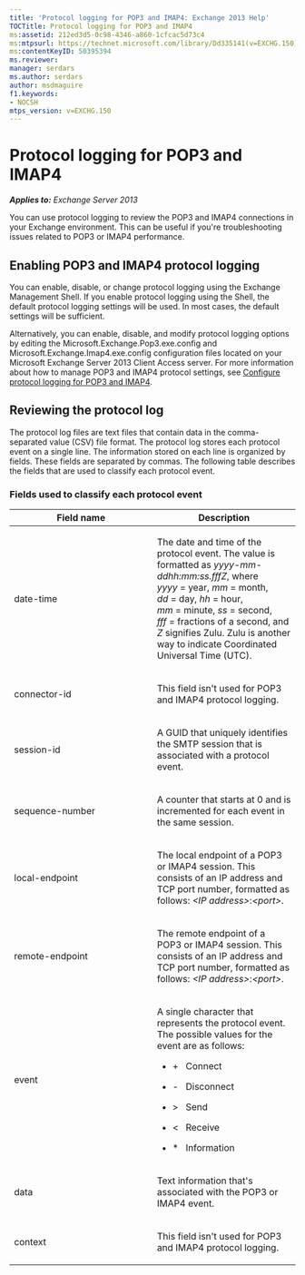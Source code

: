 ```yaml
---
title: 'Protocol logging for POP3 and IMAP4: Exchange 2013 Help'
TOCTitle: Protocol logging for POP3 and IMAP4
ms:assetid: 212ed3d5-0c98-4346-a860-1cfcac5d73c4
ms:mtpsurl: https://technet.microsoft.com/library/Dd335141(v=EXCHG.150)
ms:contentKeyID: 50395394
ms.reviewer: 
manager: serdars
ms.author: serdars
author: msdmaguire
f1.keywords:
- NOCSH
mtps_version: v=EXCHG.150
---
```


# Protocol logging for POP3 and IMAP4

_**Applies to:** Exchange Server 2013_

You can use protocol logging to review the POP3 and IMAP4 connections in your Exchange environment. This can be useful if you're troubleshooting issues related to POP3 or IMAP4 performance.

## Enabling POP3 and IMAP4 protocol logging

You can enable, disable, or change protocol logging using the Exchange Management Shell. If you enable protocol logging using the Shell, the default protocol logging settings will be used. In most cases, the default settings will be sufficient.

Alternatively, you can enable, disable, and modify protocol logging options by editing the Microsoft.Exchange.Pop3.exe.config and Microsoft.Exchange.Imap4.exe.config configuration files located on your Microsoft Exchange Server 2013 Client Access server. For more information about how to manage POP3 and IMAP4 protocol settings, see [Configure protocol logging for POP3 and IMAP4](configure-protocol-logging-for-pop3-and-imap4-exchange-2013-help.md).

## Reviewing the protocol log

The protocol log files are text files that contain data in the comma-separated value (CSV) file format. The protocol log stores each protocol event on a single line. The information stored on each line is organized by fields. These fields are separated by commas. The following table describes the fields that are used to classify each protocol event.

### Fields used to classify each protocol event

<table>
<colgroup>
<col style="width: 50%" />
<col style="width: 50%" />
</colgroup>
<thead>
<tr class="header">
<th>Field name</th>
<th>Description</th>
</tr>
</thead>
<tbody>
<tr class="odd">
<td><p>date-time</p></td>
<td><p>The date and time of the protocol event. The value is formatted as <em>yyyy-mm-ddhh:mm:ss.fffZ</em>, where <em>yyyy</em> = year, <em>mm</em> = month, <em>dd</em> = day, <em>hh</em> = hour, <em>mm</em> = minute, <em>ss</em> = second, <em>fff</em> = fractions of a second, and <em>Z</em> signifies Zulu. Zulu is another way to indicate Coordinated Universal Time (UTC).</p></td>
</tr>
<tr class="even">
<td><p>connector-id</p></td>
<td><p>This field isn't used for POP3 and IMAP4 protocol logging.</p></td>
</tr>
<tr class="odd">
<td><p>session-id</p></td>
<td><p>A GUID that uniquely identifies the SMTP session that is associated with a protocol event.</p></td>
</tr>
<tr class="even">
<td><p>sequence-number</p></td>
<td><p>A counter that starts at 0 and is incremented for each event in the same session.</p></td>
</tr>
<tr class="odd">
<td><p>local-endpoint</p></td>
<td><p>The local endpoint of a POP3 or IMAP4 session. This consists of an IP address and TCP port number, formatted as follows: <em>&lt;IP address&gt;</em>:<em>&lt;port&gt;</em>.</p></td>
</tr>
<tr class="even">
<td><p>remote-endpoint</p></td>
<td><p>The remote endpoint of a POP3 or IMAP4 session. This consists of an IP address and TCP port number, formatted as follows: <em>&lt;IP address&gt;</em>:<em>&lt;port&gt;</em>.</p></td>
</tr>
<tr class="odd">
<td><p>event</p></td>
<td><p>A single character that represents the protocol event. The possible values for the event are as follows:</p>
<ul>
<li><p>+   Connect</p></li>
<li><p>-   Disconnect</p></li>
<li><p>&gt;   Send</p></li>
<li><p>&lt;   Receive</p></li>
<li><p>*   Information</p></li>
</ul></td>
</tr>
<tr class="even">
<td><p>data</p></td>
<td><p>Text information that's associated with the POP3 or IMAP4 event.</p></td>
</tr>
<tr class="odd">
<td><p>context</p></td>
<td><p>This field isn't used for POP3 and IMAP4 protocol logging.</p></td>
</tr>
</tbody>
</table>
